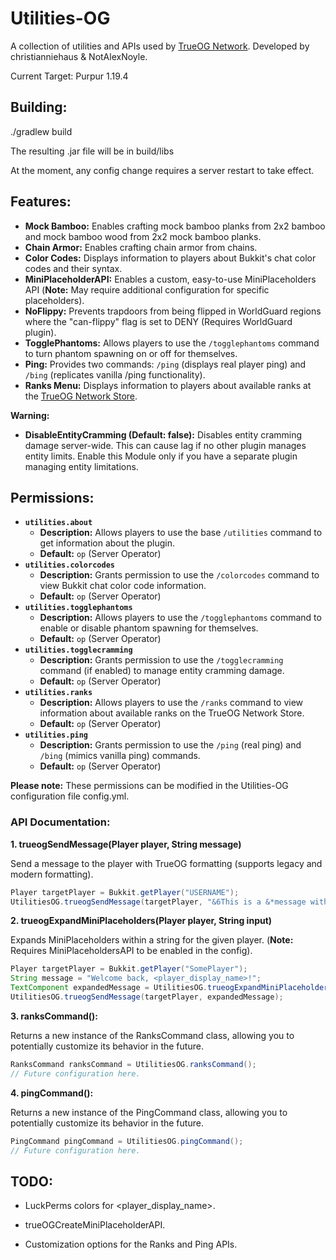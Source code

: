 # Utilities-OG

A collection of utilities and APIs used by [TrueOG Network](https://true-og.net/). Developed by christianniehaus & NotAlexNoyle.

Current Target: Purpur 1.19.4

## Building:

./gradlew build

The resulting .jar file will be in build/libs

At the moment, any config change requires a server restart to take effect.

## Features:

* **Mock Bamboo:** Enables crafting mock bamboo planks from 2x2 bamboo and mock bamboo wood from 2x2 mock bamboo planks.
* **Chain Armor:** Enables crafting chain armor from chains.
* **Color Codes:** Displays information to players about Bukkit's chat color codes and their syntax.
* **MiniPlaceholderAPI:** Enables a custom, easy-to-use MiniPlaceholders API (**Note:** May require additional configuration for specific placeholders).
* **NoFlippy:** Prevents trapdoors from being flipped in WorldGuard regions where the "can-flippy" flag is set to DENY (Requires WorldGuard plugin).
* **TogglePhantoms:** Allows players to use the `/togglephantoms` command to turn phantom spawning on or off for themselves.
* **Ping:** Provides two commands: `/ping` (displays real player ping) and `/bing` (replicates vanilla /ping functionality).
* **Ranks Menu:** Displays information to players about available ranks at the [TrueOG Network Store](https://store.true-og.net).

**Warning:**

* **DisableEntityCramming (Default: false):** Disables entity cramming damage server-wide. This can cause lag if no other plugin manages entity limits. Enable this Module only if you have a separate plugin managing entity limitations.

## Permissions:

* **`utilities.about`**
    * **Description:** Allows players to use the base `/utilities` command to get information about the plugin.
    * **Default:** `op` (Server Operator)
* **`utilities.colorcodes`**
    * **Description:** Grants permission to use the `/colorcodes` command to view Bukkit chat color code information.
    * **Default:** `op` (Server Operator)
* **`utilities.togglephantoms`**
    * **Description:** Allows players to use the `/togglephantoms` command to enable or disable phantom spawning for themselves.
    * **Default:** `op` (Server Operator)
* **`utilities.togglecramming`**
    * **Description:** Grants permission to use the `/togglecramming` command (if enabled) to manage entity cramming damage.
    * **Default:** `op` (Server Operator)
* **`utilities.ranks`**
    * **Description:** Allows players to use the `/ranks` command to view information about available ranks on the TrueOG Network Store.
    * **Default:** `op` (Server Operator)
* **`utilities.ping`**
    * **Description:** Grants permission to use the `/ping` (real ping) and `/bing` (mimics vanilla ping) commands.
    * **Default:** `op` (Server Operator)

**Please note:** These permissions can be modified in the Utilities-OG configuration file config.yml.

### API Documentation:

**1. trueogSendMessage(Player player, String message)**

Send a message to the player with TrueOG formatting (supports legacy and modern formatting).

```java
Player targetPlayer = Bukkit.getPlayer("USERNAME");
UtilitiesOG.trueogSendMessage(targetPlayer, "&6This is a &*message with <green>True&4OG <bold>formatting!");
```

**2. trueogExpandMiniPlaceholders(Player player, String input)**

Expands MiniPlaceholders within a string for the given player. (**Note:** Requires MiniPlaceholdersAPI to be enabled in the config).

```java
Player targetPlayer = Bukkit.getPlayer("SomePlayer");
String message = "Welcome back, <player_display_name>!";
TextComponent expandedMessage = UtilitiesOG.trueogExpandMiniPlaceholders(targetPlayer, message);
UtilitiesOG.trueogSendMessage(targetPlayer, expandedMessage);
```

**3. ranksCommand():**

Returns a new instance of the RanksCommand class, allowing you to potentially customize its behavior in the future.

```java
RanksCommand ranksCommand = UtilitiesOG.ranksCommand();
// Future configuration here.
```

**4. pingCommand():**

Returns a new instance of the PingCommand class, allowing you to potentially customize its behavior in the future.

```java
PingCommand pingCommand = UtilitiesOG.pingCommand();
// Future configuration here.
```

## TODO:

- LuckPerms colors for <player_display_name>.

- trueOGCreateMiniPlaceholderAPI.

- Customization options for the Ranks and Ping APIs.
